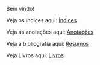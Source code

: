 Bem vindo!

Veja os índices aqui: [Índices](indices/)

Veja as anotações aqui: [Anotações](anotacoes/)

Veja a bibliografia aqui: [Resumos](bibliografia/)

Veja Livros aqui: [Livros](livros/)
